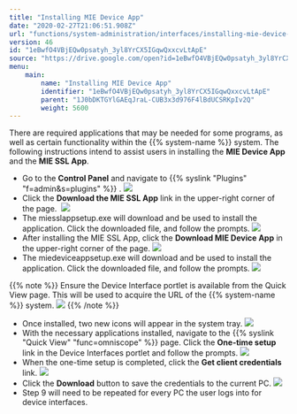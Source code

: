 ```yaml
---
title: "Installing MIE Device App"
date: "2020-02-27T21:06:51.908Z"
url: "functions/system-administration/interfaces/installing-mie-device-app.html"
version: 46
id: "1eBwfO4VBjEQw0psatyh_3yl8YrCX5IGqwQxxcvLtApE"
source: "https://drive.google.com/open?id=1eBwfO4VBjEQw0psatyh_3yl8YrCX5IGqwQxxcvLtApE"
menu:
    main:
        name: "Installing MIE Device App"
        identifier: "1eBwfO4VBjEQw0psatyh_3yl8YrCX5IGqwQxxcvLtApE"
        parent: "1J0bDKTGYlGAEqJraL-CUB3x3d976F4lBdUCSRKpIv2Q"
        weight: 5600
---
```

There are required applications that may be needed for some programs, as well as certain functionality within the {{% system-name %}} system. The following instructions intend to assist users in installing the **MIE Device App** and the **MIE SSL App**. 





* Go to the <strong>Control Panel</strong> and navigate to {{% syslink "Plugins" "f=admin&s=plugins" %}} .  ![](installing-mie-device-app.images/image6.png)
* Click the <strong>Download the MIE SSL App</strong> link in the upper-right corner of the page.   ![](installing-mie-device-app.images/image8.png)   
* The miesslappsetup.exe will download and be used to install the application. Click the downloaded file, and follow the prompts.  ![](installing-mie-device-app.images/image7.png)
* After installing the MIE SSL App, click the <strong>Download MIE Device App</strong> in the upper-right corner of the page.  ![](installing-mie-device-app.images/image10.png)
* The miedeviceappsetup.exe will download and be used to install the application. Click the downloaded file, and follow the prompts.  ![](installing-mie-device-app.images/image9.png)    

{{% note %}} Ensure the Device Interface portlet is available from the Quick View page. This will be used to acquire the URL of the {{% system-name %}} system. ![](installing-mie-device-app.images/image2.png) {{% /note %}}

* Once installed, two new icons will appear in the system tray.  ![](installing-mie-device-app.images/image1.png)
* With the necessary applications installed, navigate to the {{% syslink "Quick View" "func=omniscope" %}} page. Click the <strong>One-time setup</strong> link in the Device Interfaces portlet and follow the prompts.  ![](installing-mie-device-app.images/image4.png)   
* When the one-time setup is completed, click the <strong>Get client credentials</strong> link.  ![](installing-mie-device-app.images/image3.png)   
* Click the <strong>Download</strong> button to save the credentials to the current PC.  ![](installing-mie-device-app.images/image5.png)   
* Step 9 will need to be repeated for every PC the user logs into for device interfaces.
